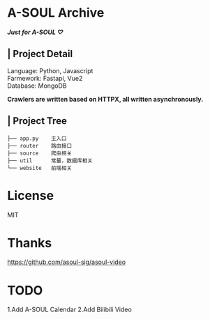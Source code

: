 # A-SOUL Archive

**_Just for A-SOUL ♡_**

## **|** **Project Detail**

Language: Python, Javascript  
Farmework: Fastapi, Vue2  
Database: MongoDB

**Crawlers are written based on HTTPX, all written asynchronously.**

## **|** **Project Tree**

```
├── app.py    主入口
├── router    路由接口
├── source    爬虫相关
├── util      常量，数据库相关
└── website   前端相关
```

# **License**

MIT

# **Thanks**

https://github.com/asoul-sig/asoul-video

# **TODO**

1.Add A-SOUL Calendar
2.Add Bilibili Video
